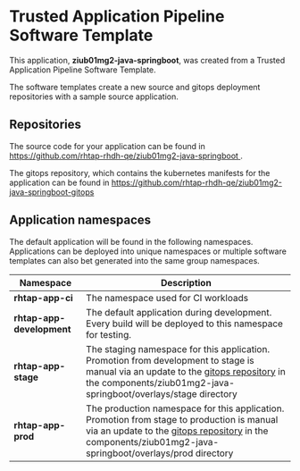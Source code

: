 # Trusted Application Pipeline Software Template

This application, **ziub01mg2-java-springboot**, was created from a Trusted Application Pipeline Software Template.

The software templates create a new source and gitops deployment repositories with a sample source application. 

## Repositories

The source code for your application can be found in [https://github.com/rhtap-rhdh-qe/ziub01mg2-java-springboot ](https://github.com/rhtap-rhdh-qe/ziub01mg2-java-springboot ).
 
The gitops repository, which contains the kubernetes manifests for the application can be found in 
[https://github.com/rhtap-rhdh-qe/ziub01mg2-java-springboot-gitops ](https://github.com/rhtap-rhdh-qe/ziub01mg2-java-springboot-gitops ) 

## Application namespaces 

The default application will be found in the following namespaces. Applications can be deployed into unique namespaces or multiple software templates can also bet generated into the same group namespaces.  

|  Namespace   |  Description   |  
| -------- | -------- |
| **rhtap-app-ci** | The namespace used for CI workloads |
| **rhtap-app-development** | The default application during development. Every build will be deployed to this namespace for testing. |
| **rhtap-app-stage** | The staging namespace for this application. Promotion from development to stage is manual via an update to the [gitops repository](https://github.com/rhtap-rhdh-qe/ziub01mg2-java-springboot-gitops ) in the components/ziub01mg2-java-springboot/overlays/stage directory |
| **rhtap-app-prod** | The production namespace for this application. Promotion from stage to production is manual via an update to the [gitops repository](https://github.com/rhtap-rhdh-qe/ziub01mg2-java-springboot-gitops ) in the components/ziub01mg2-java-springboot/overlays/prod directory |